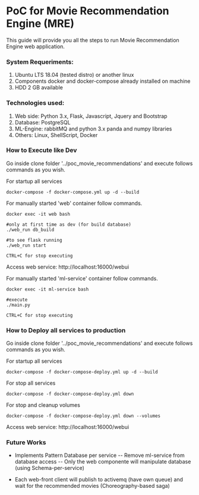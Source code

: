 PoC for Movie Recommendation Engine (MRE)
====================================================================

This guide will provide you all the steps to run Movie Recommendation Engine web application.


### System Requeriments:

1. Ubuntu LTS 18.04 (tested distro) or another linux
2. Components docker and docker-compose already installed on machine
3. HDD 2 GB available

### Technologies used:

1. Web side: Python 3.x, Flask, Javascript, Jquery and Bootstrap
2. Database: PostgreSQL
3. ML-Engine: rabbitMQ and python 3.x panda and numpy libraries
4. Others: Linux, ShellScript, Docker


### How to Execute like Dev

Go inside clone folder '../poc_movie_recommendations' and execute follows commands as you wish.

For startup all services
```
docker-compose -f docker-compose.yml up -d --build
```

For manually started 'web' container follow commands.
```
docker exec -it web bash

#only at first time as dev (for build database)
./web_run db_build

#to see flask running
./web_run start

CTRL+C for stop executing
```

Access web service: http://localhost:16000/webui

For manually started 'ml-service' container follow commands.
```
docker exec -it ml-service bash

#execute
./main.py

CTRL+C for stop executing
```

### How to Deploy all services to production

Go inside clone folder '../poc_movie_recommendations' and execute follows commands as you wish.

For startup all services
```
docker-compose -f docker-compose-deploy.yml up -d --build
```

For stop all services
```
docker-compose -f docker-compose-deploy.yml down
```

For stop and cleanup volumes 
```
docker-compose -f docker-compose-deploy.yml down --volumes
```

Access web service: http://localhost:16000/webui

### Future Works

- Implements Pattern Database per service
-- Remove ml-service from database access
-- Only the web componente will manipulate database (using Schema-per-service)

- Each web-front client will publish to activemq (have own queue) and wait for the recommended movies (Choreography-based saga)
